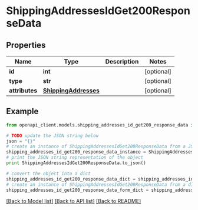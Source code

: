 # ShippingAddressesIdGet200ResponseData


## Properties
Name | Type | Description | Notes
------------ | ------------- | ------------- | -------------
**id** | **int** |  | [optional] 
**type** | **str** |  | [optional] 
**attributes** | [**ShippingAddresses**](ShippingAddresses.md) |  | [optional] 

## Example

```python
from openapi_client.models.shipping_addresses_id_get200_response_data import ShippingAddressesIdGet200ResponseData

# TODO update the JSON string below
json = "{}"
# create an instance of ShippingAddressesIdGet200ResponseData from a JSON string
shipping_addresses_id_get200_response_data_instance = ShippingAddressesIdGet200ResponseData.from_json(json)
# print the JSON string representation of the object
print ShippingAddressesIdGet200ResponseData.to_json()

# convert the object into a dict
shipping_addresses_id_get200_response_data_dict = shipping_addresses_id_get200_response_data_instance.to_dict()
# create an instance of ShippingAddressesIdGet200ResponseData from a dict
shipping_addresses_id_get200_response_data_form_dict = shipping_addresses_id_get200_response_data.from_dict(shipping_addresses_id_get200_response_data_dict)
```
[[Back to Model list]](../README.md#documentation-for-models) [[Back to API list]](../README.md#documentation-for-api-endpoints) [[Back to README]](../README.md)


